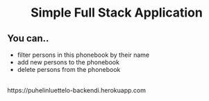 <h1 align="center">Simple Full Stack Application</h1>

## You can.. 

* filter persons in this phonebook by their name 
* add new persons to the phonebook
* delete persons from the phonebook
<br>
https://puhelinluettelo-backendi.herokuapp.com
